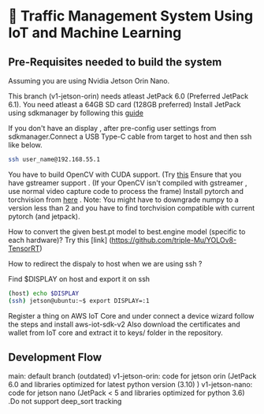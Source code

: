 # 🚦 Traffic Management System Using IoT and Machine Learning

## Pre-Requisites needed to build the system
Assuming you are using Nvidia Jetson Orin Nano.

This branch (v1-jetson-orin) needs atleast JetPack 6.0 (Preferred JetPack 6.1).
You need atleast a 64GB SD card (128GB preferred)
Install JetPack using sdkmanager by following this [guide](https://www.jetson-ai-lab.com/initial_setup_jon.html)

If you don't have an display , after pre-config user settings from sdkmanager.Connect a USB Type-C cable from target to host and then ssh like below.

```bash
ssh user_name@192.168.55.1
```

You have to build OpenCV with CUDA support. (Try [this](https://qengineering.eu/install-opencv-on-jetson-nano.html)
Ensure that you have gstreamer support . (If your OpenCV isn't compiled with gstreamer , use normal video capture code to process the frame)
Install pytorch and torchvision from [here](https://developer.nvidia.com/embedded/downloads) . 
Note: You might have to downgrade numpy to a version less than 2 and you have to find torchvision compatible with current pytorch (and jetpack).

How to convert the given best.pt model to best.engine model (specific to each hardware)? 
Try this [link] (https://github.com/triple-Mu/YOLOv8-TensorRT)

How to redirect the dispaly to host when we are using ssh ?

Find $DISPLAY on host and export it on ssh

```bash
(host) echo $DISPLAY
(ssh) jetson@ubuntu:~$ export DISPLAY=:1
```

Register a thing on AWS IoT Core and under connect a device wizard follow the steps and install aws-iot-sdk-v2
Also download the certificates and wallet from IoT core and extract it to keys/ folder in the repository.


## Development Flow

main: default branch (outdated)
v1-jetson-orin: code for jetson orin (JetPack 6.0 and libraries optimized for latest python version (3.10) )
v1-jetson-nano: code for jetson nano (JetPack < 5 and libraries optimized for python 3.6) .Do not support deep_sort tracking
